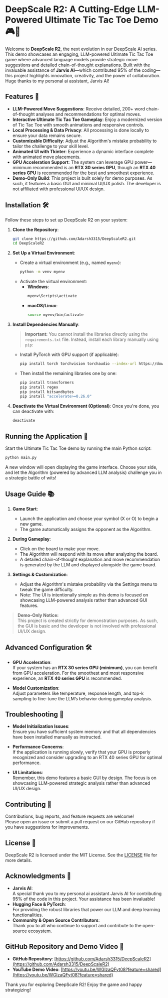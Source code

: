 # DeepScale R2: A Cutting-Edge LLM-Powered Ultimate Tic Tac Toe Demo 🎮🤖

Welcome to **DeepScale R2**, the next evolution in our DeepScale AI series. This demo showcases an engaging, LLM-powered Ultimate Tic Tac Toe game where advanced language models provide strategic move suggestions and detailed chain-of-thought explanations. Built with the invaluable assistance of **Jarvis AI**—which contributed 95% of the coding—this project highlights innovation, creativity, and the power of collaboration. Huge thanks to my personal ai assistant, Jarvis AI!

## Features 🌟

- **LLM-Powered Move Suggestions**: Receive detailed, 200+ word chain-of-thought analyses and recommendations for optimal moves.
- **Interactive Ultimate Tic Tac Toe Gameplay**: Enjoy a modernized version of Tic Tac Toe with smooth animations and responsive controls.
- **Local Processing & Data Privacy**: All processing is done locally to ensure your data remains secure.
- **Customizable Difficulty**: Adjust the Algorithm's mistake probability to tailor the challenge to your skill level.
- **Animated UI with Tkinter**: Experience a dynamic interface complete with animated move placements.
- **GPU Acceleration Support**: The system can leverage GPU power—minimum recommended is an **RTX 30 series GPU**, though an **RTX 40 series GPU** is recommended for the best and smoothest experience.
- **Demo-Only Build**: This project is built solely for demo purposes. As such, it features a basic GUI and minimal UI/UX polish. The developer is not affiliated with professional UI/UX design.

## Installation 🛠️

Follow these steps to set up DeepScale R2 on your system:

1. **Clone the Repository**:
   ```bash
   git clone https://github.com/Adarsh3315/DeepScaleR2.git
   cd DeepScaleR2
   ```

2. **Set Up a Virtual Environment**:
   - Create a virtual environment (e.g., named `myenv`):
     ```bash
     python -m venv myenv
     ```
   - Activate the virtual environment:
     - **Windows**: 
       ```bash
       myenv\Scripts\activate
       ```
     - **macOS/Linux**: 
       ```bash
       source myenv/bin/activate
       ```

3. **Install Dependencies Manually**:
   > **Important:** You cannot install the libraries directly using the `requirements.txt` file. Instead, install each library manually using `pip`:
   - Install PyTorch with GPU support (if applicable):
     ```bash
     pip install torch torchvision torchaudio --index-url https://download.pytorch.org/whl/cu126
     ```
   - Then install the remaining libraries one by one:
     ```bash
     pip install transformers
     pip install regex
     pip install bitsandbytes
     pip install "accelerate>=0.26.0"
     ```

4. **Deactivate the Virtual Environment (Optional)**:
   Once you're done, you can deactivate with:
   ```bash
   deactivate
   ```

## Running the Application 🚀

Start the Ultimate Tic Tac Toe demo by running the main Python script:

```bash
python main.py
```

A new window will open displaying the game interface. Choose your side, and let the Algorithm (powered by advanced LLM analysis) challenge you in a strategic battle of wits!

## Usage Guide 📚

1. **Game Start**:
   - Launch the application and choose your symbol (X or O) to begin a new game.
   - The game automatically assigns the opponent as the Algorithm.

2. **During Gameplay**:
   - Click on the board to make your move.
   - The Algorithm will respond with its move after analyzing the board.
   - A detailed chain-of-thought explanation and move recommendation is generated by the LLM and displayed alongside the game board.

3. **Settings & Customization**:
   - Adjust the Algorithm's mistake probability via the Settings menu to tweak the game difficulty.
   - Note: The UI is intentionally simple as this demo is focused on showcasing LLM-powered analysis rather than advanced GUI features.

> **Demo-Only Notice:**  
> This project is created strictly for demonstration purposes. As such, the GUI is basic and the developer is not involved with professional UI/UX design.

## Advanced Configuration 🛠️

- **GPU Acceleration**:  
  If your system has an **RTX 30 series GPU (minimum)**, you can benefit from GPU acceleration. For the smoothest and most responsive experience, an **RTX 40 series GPU** is recommended.

- **Model Customization**:  
  Adjust parameters like temperature, response length, and top-k sampling to fine-tune the LLM’s behavior during gameplay analysis.

## Troubleshooting 🛑

- **Model Initialization Issues**:  
  Ensure you have sufficient system memory and that all dependencies have been installed manually as instructed.

- **Performance Concerns**:  
  If the application is running slowly, verify that your GPU is properly recognized and consider upgrading to an RTX 40 series GPU for optimal performance.

- **UI Limitations**:  
  Remember, this demo features a basic GUI by design. The focus is on showcasing LLM-powered strategic analysis rather than advanced UI/UX design.

## Contributing 🤝

Contributions, bug reports, and feature requests are welcome!  
Please open an issue or submit a pull request on our GitHub repository if you have suggestions for improvements.

## License 📝

DeepScale R2 is licensed under the MIT License. See the [LICENSE](LICENSE) file for more details.

## Acknowledgments 🙏

- **Jarvis AI**:  
  A special thank you to my personal ai assistant Jarvis AI for contributing 95% of the code in this project. Your assistance has been invaluable!
- **Hugging Face & PyTorch**:  
  For providing the robust libraries that power our LLM and deep learning functionalities.
- **Community & Open Source Contributors**:  
  Thank you to all who continue to support and contribute to the open-source ecosystem.

## GitHub Repository and Demo Video 📂

- **GitHub Repository**: [https://github.com/Adarsh3315/DeepScaleR2](https://github.com/Adarsh3315/DeepScaleR2)
- **YouTube Demo Video**: [https://youtu.be/WGlzaQFyt08?feature=shared](https://youtu.be/WGlzaQFyt08?feature=shared)

Thank you for exploring DeepScale R2! Enjoy the game and happy strategizing!
